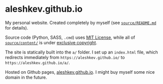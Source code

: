 # aleshkev.github.io

My personal website. Created completely by myself (see [`source/README.md`](source/README.md) for details).

Source code (Python, SASS, `.cmd`) uses [MIT License](LICENSE.md), while all of [`source/content/`](source/content/) is under [exclusive copyright](source/content/LICENSE.md).

The site is statically built into the `a/` folder. I set up an `index.html` file, which redirects immediately from `https://aleshkev.github.io/` to `https://aleshkev.github.io/a/`.

Hosted on Github pages, [aleshkev.github.io](https://aleshkev.github.io). I might buy myself some nice domain in the future.

